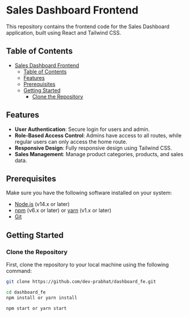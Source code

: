 # Sales Dashboard Frontend

This repository contains the frontend code for the Sales Dashboard application, built using React and Tailwind CSS.

## Table of Contents

- [Sales Dashboard Frontend](#sales-dashboard-frontend)
  - [Table of Contents](#table-of-contents)
  - [Features](#features)
  - [Prerequisites](#prerequisites)
  - [Getting Started](#getting-started)
    - [Clone the Repository](#clone-the-repository)

## Features

- **User Authentication**: Secure login for users and admin.
- **Role-Based Access Control**: Admins have access to all routes, while regular users can only access the home route.
- **Responsive Design**: Fully responsive design using Tailwind CSS.
- **Sales Management**: Manage product categories, products, and sales data.

## Prerequisites

Make sure you have the following software installed on your system:

- [Node.js](https://nodejs.org/) (v14.x or later)
- [npm](https://www.npmjs.com/) (v6.x or later) or [yarn](https://yarnpkg.com/) (v1.x or later)
- [Git](https://git-scm.com/)

## Getting Started

### Clone the Repository

First, clone the repository to your local machine using the following command:

```bash
git clone https://github.com/dev-prabhat/dashboard_fe.git

cd dashboard_fe
npm install or yarn install

npm start or yarn start